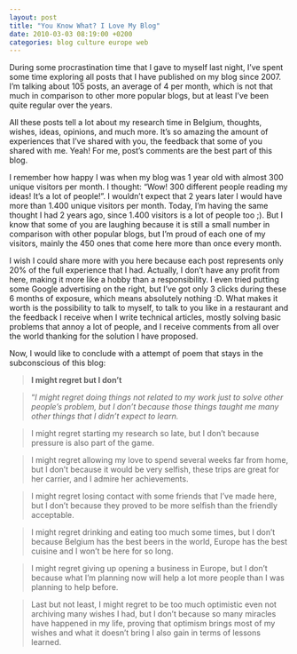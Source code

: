 ```yaml
---
layout: post
title: "You Know What? I Love My Blog"
date: 2010-03-03 08:19:00 +0200
categories: blog culture europe web
---
```


During some procrastination time that I gave to myself last night, I’ve spent some time exploring all posts that I have published on my blog since 2007. I’m talking about 105 posts, an average of 4 per month, which is not that much in comparison to other more popular blogs, but at least I’ve been quite regular over the years.

All these posts tell a lot about my research time in Belgium, thoughts, wishes, ideas, opinions, and much more. It’s so amazing the amount of experiences that I’ve shared with you, the feedback that some of you shared with me. Yeah! For me, post’s comments are the best part of this blog.

I remember how happy I was when my blog was 1 year old with almost 300 unique visitors per month. I thought: “Wow! 300 different people reading my ideas! It’s a lot of people!”. I wouldn’t expect that 2 years later I would have more than 1.400 unique visitors per month. Today, I’m having the same thought I had 2 years ago, since 1.400 visitors is a lot of people too ;). But I know that some of you are laughing because it is still a small number in comparison with other popular blogs, but I’m proud of each one of my visitors, mainly the 450 ones that come here more than once every month.

I wish I could share more with you here because each post represents only 20% of the full experience that I had. Actually, I don’t have any profit from here, making it more like a hobby than a responsibility. I even tried putting some Google advertising on the right, but I’ve got only 3 clicks during these 6 months of exposure, which means absolutely nothing :D. What makes it worth is the possibility to talk to myself, to talk to you like in a restaurant and the feedback I receive when I write technical articles, mostly solving basic problems that annoy a lot of people, and I receive comments from all over the world thanking for the solution I have proposed.

Now, I would like to conclude with a attempt of poem that stays in the subconscious of this blog:

> <b>I might regret but I don’t</b>

> “<i>I might regret doing things not related to my work just to solve other people’s problem, but I don’t because those things taught me many other things that I didn’t expect to learn.</i>

> I might regret starting my research so late, but I don’t because pressure is also part of the game.

> I might regret allowing my love to spend several weeks far from home, but I don’t because it would be very selfish, these trips are great for her carrier, and I admire her achievements.

> I might regret losing contact with some friends that I’ve made here, but I don’t because they proved to be more selfish than the friendly acceptable.

> I might regret drinking and eating too much some times, but I don’t because Belgium has the best beers in the world, Europe has the best cuisine and I won’t be here for so long.

> I might regret giving up opening a business in Europe, but I don’t because what I’m planning now will help a lot more people than I was planning to help before.

> Last but not least, I might regret to be too much optimistic even not archiving many wishes I had, but I don’t because so many miracles have happened in my life, proving that optimism brings most of my wishes and what it doesn’t bring I also gain in terms of lessons learned.
